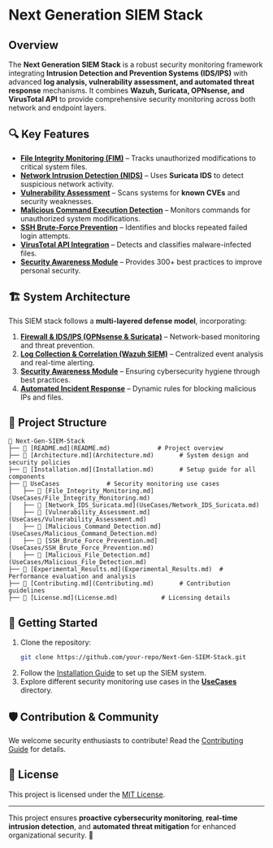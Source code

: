 # Next Generation SIEM Stack

## Overview
The **Next Generation SIEM Stack** is a robust security monitoring framework integrating **Intrusion Detection and Prevention Systems (IDS/IPS)** with advanced **log analysis, vulnerability assessment, and automated threat response** mechanisms. It combines **Wazuh, Suricata, OPNsense, and VirusTotal API** to provide comprehensive security monitoring across both network and endpoint layers.

## 🔍 Key Features
- **[File Integrity Monitoring (FIM)](UseCases/File_Integrity_Monitoring.md)** – Tracks unauthorized modifications to critical system files.
- **[Network Intrusion Detection (NIDS)](UseCases/Network_IDS_Suricata.md)** – Uses **Suricata IDS** to detect suspicious network activity.
- **[Vulnerability Assessment](UseCases/Vulnerability_Assessment.md)** – Scans systems for **known CVEs** and security weaknesses.
- **[Malicious Command Execution Detection](UseCases/Malicious_Command_Detection.md)** – Monitors commands for unauthorized system modifications.
- **[SSH Brute-Force Prevention](UseCases/SSH_Brute_Force_Prevention.md)** – Identifies and blocks repeated failed login attempts.
- **[VirusTotal API Integration](UseCases/Malicious_File_Detection.md)** – Detects and classifies malware-infected files.
- **[Security Awareness Module](Architecture.md#security-awareness-module)** – Provides 300+ best practices to improve personal security.

## 🏗️ System Architecture
This SIEM stack follows a **multi-layered defense model**, incorporating:
1. **[Firewall & IDS/IPS (OPNsense & Suricata)](Architecture.md#firewall-and-idsips-opnsense-suricata)** – Network-based monitoring and threat prevention.
2. **[Log Collection & Correlation (Wazuh SIEM)](Architecture.md#log-collection-and-correlation)** – Centralized event analysis and real-time alerting.
3. **[Security Awareness Module](Architecture.md#security-awareness-module)** – Ensuring cybersecurity hygiene through best practices.
4. **[Automated Incident Response](Architecture.md#automated-incident-response)** – Dynamic rules for blocking malicious IPs and files.

## 📂 Project Structure
```
📂 Next-Gen-SIEM-Stack
├── 📄 [README.md](README.md)             # Project overview
├── 📄 [Architecture.md](Architecture.md)       # System design and security policies
├── 📄 [Installation.md](Installation.md)       # Setup guide for all components
├── 📂 UseCases             # Security monitoring use cases
│   ├── 📄 [File_Integrity_Monitoring.md](UseCases/File_Integrity_Monitoring.md)
│   ├── 📄 [Network_IDS_Suricata.md](UseCases/Network_IDS_Suricata.md)
│   ├── 📄 [Vulnerability_Assessment.md](UseCases/Vulnerability_Assessment.md)
│   ├── 📄 [Malicious_Command_Detection.md](UseCases/Malicious_Command_Detection.md)
│   ├── 📄 [SSH_Brute_Force_Prevention.md](UseCases/SSH_Brute_Force_Prevention.md)
│   ├── 📄 [Malicious_File_Detection.md](UseCases/Malicious_File_Detection.md)
├── 📄 [Experimental_Results.md](Experimental_Results.md)  # Performance evaluation and analysis
├── 📄 [Contributing.md](Contributing.md)       # Contribution guidelines
├── 📄 [License.md](License.md)            # Licensing details
```

## 🚀 Getting Started
1. Clone the repository:
   ```bash
   git clone https://github.com/your-repo/Next-Gen-SIEM-Stack.git
   ```
2. Follow the [Installation Guide](Installation.md) to set up the SIEM system.
3. Explore different security monitoring use cases in the **[UseCases](UseCases/)** directory.

## 🛡️ Contribution & Community
We welcome security enthusiasts to contribute! Read the [Contributing Guide](Contributing.md) for details.

## 📜 License
This project is licensed under the [MIT License](License.md).

---
This project ensures **proactive cybersecurity monitoring**, **real-time intrusion detection**, and **automated threat mitigation** for enhanced organizational security. 🚀
